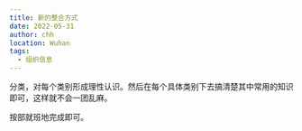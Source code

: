 ```yaml
---
title: 新的整合方式
date: 2022-05-31
author: chh
location: Wuhan
tags:
  - 组织信息
---
```


分类，对每个类别形成理性认识。然后在每个具体类别下去搞清楚其中常用的知识即可，这样就不会一团乱麻。

按部就班地完成即可。
